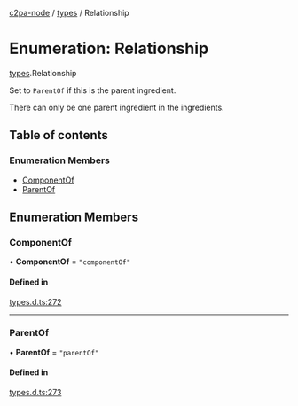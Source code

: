 [c2pa-node](../README.md) / [types](../modules/types.md) / Relationship

# Enumeration: Relationship

[types](../modules/types.md).Relationship

Set to `ParentOf` if this is the parent ingredient.

There can only be one parent ingredient in the ingredients.

## Table of contents

### Enumeration Members

- [ComponentOf](types.Relationship.md#componentof)
- [ParentOf](types.Relationship.md#parentof)

## Enumeration Members

### ComponentOf

• **ComponentOf** = ``"componentOf"``

#### Defined in

[types.d.ts:272](https://github.com/contentauth/c2pa-node/blob/2485c13/js-src/types.d.ts#L272)

___

### ParentOf

• **ParentOf** = ``"parentOf"``

#### Defined in

[types.d.ts:273](https://github.com/contentauth/c2pa-node/blob/2485c13/js-src/types.d.ts#L273)
